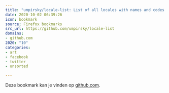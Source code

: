 ```yaml
---
title: "umpirsky/locale-list: List of all locales with names and codes in all languages and all data formats..."
date: 2020-10-02 06:39:26
icon: bookmark
source: Firefox bookmarks
src_url: https://github.com/umpirsky/locale-list
domains:
- github.com
2020: "10"
categories:
- art
- facebook
- twitter
- unsorted

---
```

Deze bookmark kan je vinden op [github.com](https://github.com/umpirsky/locale-list).

